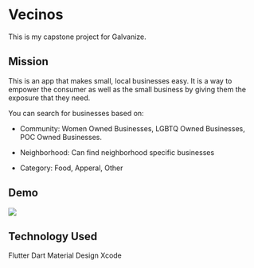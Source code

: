 # Vecinos

This is my capstone project for Galvanize.

## Mission

This is an app that makes small, local businesses easy. It is a way to empower the consumer as well as the small business by giving them the exposure that they need.

You can search for businesses based on:

- Community: Women Owned Businesses, LGBTQ Owned Businesses, POC Owned Businesses. 

- Neighborhood: Can find neighborhood specific businesses 

- Category: Food, Apperal, Other 

## Demo

![](capstone1.gif)



## Technology Used

Flutter 
Dart 
Material Design 
Xcode
